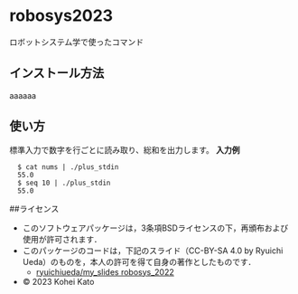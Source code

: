# robosys2023

ロボットシステム学で使ったコマンド

## インストール方法

aaaaaa

## 使い方
標準入力で数字を行ごとに読み取り、総和を出力します。
 **入力例** 

```
  $ cat nums | ./plus_stdin
  55.0
  $ seq 10 | ./plus_stdin 
  55.0
```

##ライセンス
  * このソフトウェアパッケージは，3条項BSDライセンスの下，再頒布および使用が許可されます．
  * このパッケージのコードは，下記のスライド（CC-BY-SA 4.0 by Ryuichi Ueda）のものを，本人の許可を得て自身の著作としたものです．
      * [ryuichiueda/my_slides robosys_2022](https://github.com/ryuichiueda/my_slides/tree/master/robosys_2022)
  * © 2023 Kohei Kato
